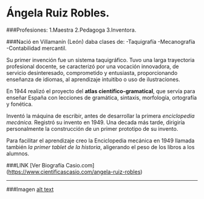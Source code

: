 # Ángela Ruiz Robles. 

###Profesiones:
1.Maestra
2.Pedagoga
3.Inventora.


###Nació en Villamanín (León) daba clases de:
-Taquigrafía
-Mecanografía
-Contabilidad mercantil.


Su primer invención fue un sistema taquigráfico. Tuvo una larga trayectoria profesional docente, se caracterizó por una vocación innovadora, de servicio desinteresado, comprometido y entusiasta, proporcionando enseñanza de idiomas, al aprendizaje intuitibo o uso de ilustraciones.

En 1944 realizó el proyecto del **atlas científico-gramatical**, que servía para enseñar España con lecciones de gramática, sintaxis, morfología, ortografía y fonética.

Inventó la máquina de escribir, antes de desarrollar la primera _enciclopedia mecánica._ Registró su invento en 1949. Una decada más tarde, dirigiría personalmente la construcción de un primer prototipo de su invento.

Para facilitar el aprendizaje creo la Enciclopedia mecánica en 1949 llamada también *la primer tablet de la historia*, aligerando el peso de los libros a los alumnos. 

###LINK
[Ver Biografía Casio.com] (https://www.cientificascasio.com/angela-ruiz-robles)


___


###Imagen
[alt text](https://github.com/angelesrey/angelesrey.github.io/blob/main/EDC/superHeroinas/Superheroinas/angelaR.jpg "Angela Ruiz junto a la enciclopedia mecánica")